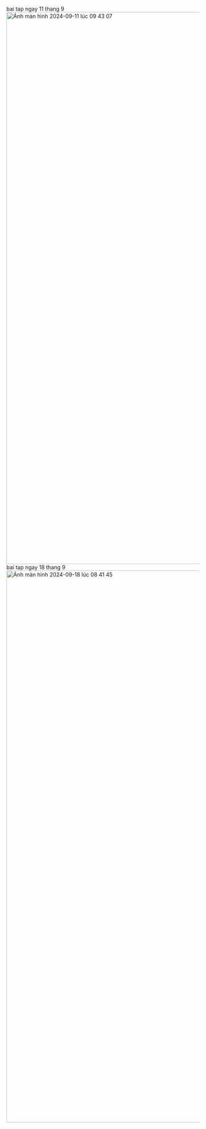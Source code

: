 bai tap ngay 11 thang 9 
<img width="1440" alt="Ảnh màn hình 2024-09-11 lúc 09 43 07" src="https://github.com/user-attachments/assets/b4c8441f-4bf2-4762-8302-8ec0257741ee">
bai tap ngay 18 thang 9
<img width="1440" alt="Ảnh màn hình 2024-09-18 lúc 08 41 45" src="https://github.com/user-attachments/assets/cbd2f6ac-d384-438d-aaf1-f80a9b6c5524">
